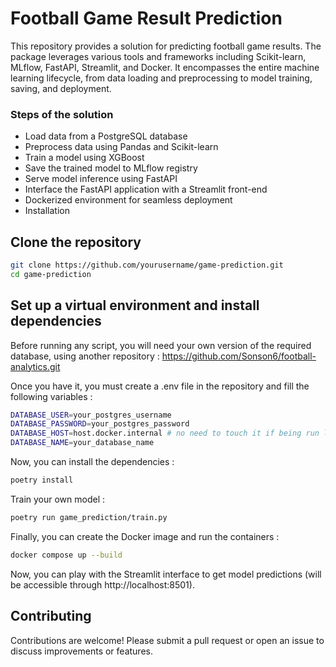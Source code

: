 # Football Game Result Prediction

This repository provides a solution for predicting football game results. The package leverages various tools and frameworks including Scikit-learn, MLflow, FastAPI, Streamlit, and Docker. It encompasses the entire machine learning lifecycle, from data loading and preprocessing to model training, saving, and deployment.

### Steps of the solution

* Load data from a PostgreSQL database
* Preprocess data using Pandas and Scikit-learn
* Train a model using XGBoost
* Save the trained model to MLflow registry
* Serve model inference using FastAPI
* Interface the FastAPI application with a Streamlit front-end
* Dockerized environment for seamless deployment
* Installation

## Clone the repository

```bash
git clone https://github.com/yourusername/game-prediction.git
cd game-prediction
```

## Set up a virtual environment and install dependencies

Before running any script, you will need your own version of the required database, using another repository : https://github.com/Sonson6/football-analytics.git

Once you have it, you must create a .env file in the repository and fill the following variables :

```bash
DATABASE_USER=your_postgres_username
DATABASE_PASSWORD=your_postgres_password
DATABASE_HOST=host.docker.internal # no need to touch it if being run locally
DATABASE_NAME=your_database_name
```

Now, you can install the dependencies :

```bash
poetry install
```

Train your own model :

```bash
poetry run game_prediction/train.py
```

Finally, you can create the Docker image and run the containers :

```bash
docker compose up --build
```

Now, you can play with the Streamlit interface to get model predictions (will be accessible through http://localhost:8501).

## Contributing

Contributions are welcome! Please submit a pull request or open an issue to discuss improvements or features.
